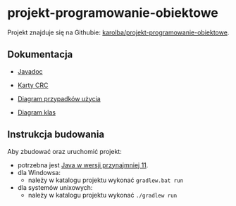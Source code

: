# projekt-programowanie-obiektowe

Projekt znajduje się na Githubie: [karolba/projekt-programowanie-obiektowe](https://github.com/karolba/projekt-programowanie-obiektowe).

## Dokumentacja

- [Javadoc](https://s3.baraniecki.eu/javadoc/)

- [Karty CRC](https://github.com/karolba/projekt-programowanie-obiektowe/blob/master/docs/crc.pdf)

- [Diagram przypadków użycia](https://github.com/karolba/projekt-programowanie-obiektowe/blob/master/docs/Diagram-przypadkow-użycia.svg)

- [Diagram klas](https://github.com/karolba/projekt-programowanie-obiektowe/blob/master/docs/diagram-klas.svg)


## Instrukcja budowania

Aby zbudować oraz uruchomić projekt:

- potrzebna jest [Java w wersji przynajmniej 11](https://adoptopenjdk.net/).
- dla Windowsa:
    - należy w katalogu projektu wykonać `gradlew.bat run`
- dla systemów unixowych:
    - należy w katalogu projektu wykonać `./gradlew run`
